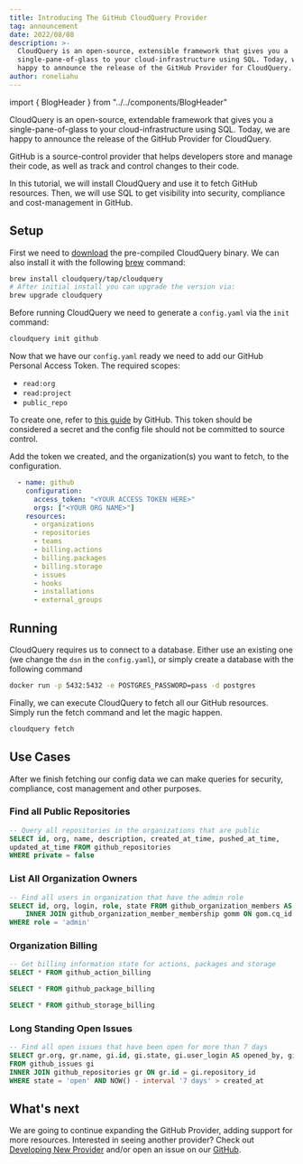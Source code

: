 ```yaml
---
title: Introducing The GitHub CloudQuery Provider
tag: announcement
date: 2022/08/08
description: >-
  CloudQuery is an open-source, extensible framework that gives you a
  single-pane-of-glass to your cloud-infrastructure using SQL. Today, we are
  happy to announce the release of the GitHub Provider for CloudQuery. 
author: roneliahu
---
```


import { BlogHeader } from "../../components/BlogHeader"

<BlogHeader/>


CloudQuery is an open-source, extendable framework that gives you a single-pane-of-glass to your cloud-infrastructure using SQL. Today, we are happy to announce the release of the GitHub Provider for CloudQuery.

GitHub is a source-control provider that helps developers store and manage their code, as well as track and control changes to their code.

In this tutorial, we will install CloudQuery and use it to fetch GitHub resources. Then, we will use SQL to get visibility into security, compliance and cost-management in GitHub.


## Setup

First we need to [download](https://github.com/cloudquery/cloudquery/releases) the pre-compiled CloudQuery binary. We can also install it with the following [brew](https://brew.sh/) command:

```bash
brew install cloudquery/tap/cloudquery
# After initial install you can upgrade the version via:
brew upgrade cloudquery
```

Before running CloudQuery we need to generate a `config.yaml` via the `init` command:

```bash
cloudquery init github
```

Now that we have our `config.yaml` ready we need to add our GitHub Personal Access Token.
The required scopes:
- `read:org`
- `read:project`
- `public_repo`

To create one, refer to [this guide](https://docs.github.com/en/authentication/keeping-your-account-and-data-secure/creating-a-personal-access-token) by GitHub. 
This token should be considered a secret and the config file should not be committed to source control.


Add the token we created, and the organization(s) you want to fetch, to the configuration.
```yaml
  - name: github
    configuration:
      access_token: "<YOUR ACCESS TOKEN HERE>"
      orgs: ["<YOUR ORG NAME>"]
    resources:
      - organizations
      - repositories
      - teams
      - billing.actions
      - billing.packages
      - billing.storage
      - issues
      - hooks
      - installations
      - external_groups
```

## Running

CloudQuery requires us to connect to a database. Either use an existing one (we change the `dsn` in the `config.yaml`), or simply create a database with the following command

```bash
docker run -p 5432:5432 -e POSTGRES_PASSWORD=pass -d postgres
```

Finally, we can execute CloudQuery to fetch all our GitHub resources. Simply run the fetch command and let the magic happen.

```bash
cloudquery fetch
```

## Use Cases

After we finish fetching our config data we can make queries for security, compliance, cost management and other purposes.

### Find all Public Repositories

```sql
-- Query all repositories in the organizations that are public
SELECT id, org, name, description, created_at_time, pushed_at_time, 
updated_at_time FROM github_repositories
WHERE private = false
```

### List All Organization Owners

```sql
-- Find all users in organization that have the admin role
SELECT id, org, login, role, state FROM github_organization_members AS gom
    INNER JOIN github_organization_member_membership gomm ON gom.cq_id = gomm.organization_member_cq_id
WHERE role = 'admin'
```

### Organization Billing

```sql
-- Get billing information state for actions, packages and storage
SELECT * FROM github_action_billing

SELECT * FROM github_package_billing

SELECT * FROM github_storage_billing
```

### Long Standing Open Issues
```sql
-- Find all open issues that have been open for more than 7 days
SELECT gr.org, gr.name, gi.id, gi.state, gi.user_login AS opened_by, gi.created_at, gi.updated_at 
FROM github_issues gi
INNER JOIN github_repositories gr ON gr.id = gi.repository_id
WHERE state = 'open' AND NOW() - interval '7 days' > created_at 
```
## What's next

We are going to continue expanding the GitHub Provider, adding support for more resources. Interested in seeing another provider? Check out [Developing New Provider](https://docs.cloudquery.io/docs/developers/developing-new-provider) and/or open an issue on our [GitHub](https://github.com/cloudquery/cloudquery).
